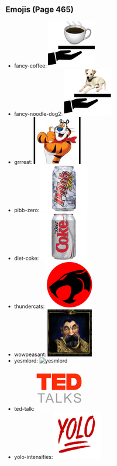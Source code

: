 
## Emojis (Page 465)

* fancy-coffee: ![fancy-coffee](output/fancy-coffee.png)
* fancy-noodle-dog2: ![fancy-noodle-dog2](output/fancy-noodle-dog2.png)
* grrreat: ![grrreat](output/grrreat.jpg)
* pibb-zero: ![pibb-zero](output/pibb-zero.png)
* diet-coke: ![diet-coke](output/diet-coke.png)
* thundercats: ![thundercats](output/thundercats.png)
* wowpeasant: ![wowpeasant](output/wowpeasant.jpg)
* yesmlord: ![yesmlord](output/yesmlord)
* ted-talk: ![ted-talk](output/ted-talk.jpg)
* yolo-intensifies: ![yolo-intensifies](output/yolo-intensifies.gif)
